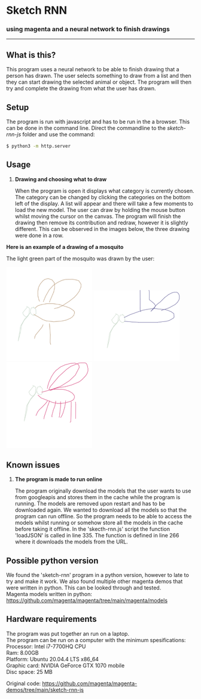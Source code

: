 # Sketch RNN
### using magenta and a neural network to finish drawings

---
## What is this?
This program uses a neural network to be able to finish drawing that a person has drawn. The user selects something to draw from a list and then they can start drawing the selected animal or object. The program will then try and complete the drawing from what the user has drawn.

## Setup
The program is run with javascript and has to be run in the a browser. This can be done in the command line. Direct the commandline to the *sketch-rnn-js* folder and use the command:
```bash
$ python3 -m http.server
```

## Usage

1. **Drawing and choosing what to draw**

    When the program is open it displays what category is currently chosen. The category can be changed by clicking the categories on the bottom left of the display. A list will appear and there will take a few moments to load the new model.
    The user can draw by holding the mouse button whilst moving the cursor on the canvas. The program will finish the drawing then remove its contribution and redraw, however it is slightly different. This can be observed in the images below, the three drawing were done in a row.

**Here is an example of a drawing of a mosquito**

The light green part of the mosquito was drawn by the user:


<img src="example_images/image1.png" width="230"/> <img src="example_images/image2.png" width="230"/> <img src="example_images/image3.png" width="230"/> 

## Known issues
1. **The program is made to run online**
    <p> The program originally download the models that the user wants to use from googleapis and stores them in the cache while the program is running. The models are removed upon restart and has to be downloaded again. We wanted to download all the models so that the program can run offline. So the program needs to be able to access the models whilst running or somehow store all the models in the cache before taking it offline. In the 'skecth-rnn.js' script the function 'loadJSON' is called in line 335. The function is defined in line 266 where it downloads the models from the URL.<p>

## Possible python version
We found the 'sketch-rnn' program in a python version, however to late to try and make it work. We also found multiple other magenta demos that were written in python. This can be looked through and tested. <br> 
Magenta models written in python: https://github.com/magenta/magenta/tree/main/magenta/models

## Hardware requirements
<p>The program was put together an run on a laptop.<br>
The program can be run on a computer with the minimum spesifications:<br>
Processor: Intel i7-7700HQ CPU<br>
Ram: 8.00GB<br>
Platform: Ubuntu 20.04.4 LTS x86_64<br>
Graphic card: NVIDIA GeForce GTX 1070 mobile<br>
Disc space: 25 MB<p>
    
    
Original code:
https://github.com/magenta/magenta-demos/tree/main/sketch-rnn-js
